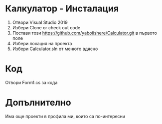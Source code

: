 # Калкулатор - Инсталация
1. Отвори Visual Studio 2019
2. Избери Clone or check out code
3. Постави този https://github.com/yaboiishere/Calculator.git в първото поле
4. Избери локация на проекта
5. Избери Calculator.sln от менюто вдясно

# Код
Отвори Form1.cs за кода

# Допълнително
Има още проекти в профила ми, които са по-интересни
